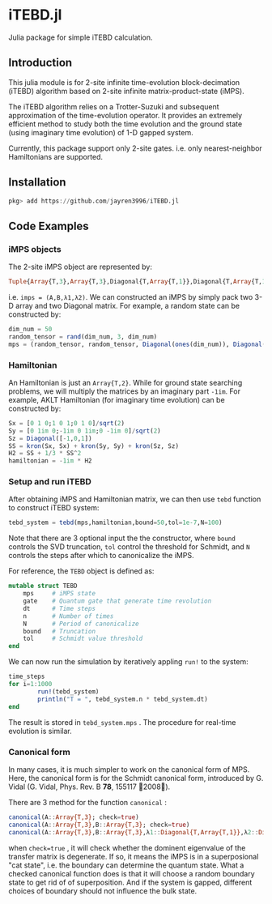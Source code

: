 # iTEBD.jl
Julia package for simple iTEBD calculation.

## Introduction

This julia module is for 2-site infinite time-evolution block-decimation (iTEBD) algorithm based on 2-site infinite matrix-product-state (iMPS).

The iTEBD algorithm relies on a Trotter-Suzuki and subsequent approximation of the time-evolution operator. It provides an extremely efficient method to study both the time evolution and the ground state (using imaginary time evolution) of 1-D gapped system.

Currently, this package support only 2-site gates. i.e. only nearest-neighbor Hamiltonians are supported.

## Installation
```julia
pkg> add https://github.com/jayren3996/iTEBD.jl
```

## Code Examples

### iMPS objects

The 2-site iMPS object are represented by:

```julia
Tuple{Array{T,3},Array{T,3},Diagonal{T,Array{T,1}},Diagonal{T,Array{T,1}}}
```

i.e. ```imps = (A,B,λ1,λ2)```. We can constructed an iMPS by simply pack two 3-D array and two Diagonal matrix. For example, a random state can be constructed by:

```julia
dim_num = 50
random_tensor = rand(dim_num, 3, dim_num)
mps = (random_tensor, random_tensor, Diagonal(ones(dim_num)), Diagonal(ones(dim_num)))
```

### Hamiltonian

An Hamiltonian is just an  ```Array{T,2}```. While for ground state searching problems, we will multiply the matrices by an imaginary part ```-1im```. For example, AKLT Hamiltonian (for imaginary time evolution) can be constructed by:

```julia
Sx = [0 1 0;1 0 1;0 1 0]/sqrt(2)
Sy = [0 1im 0;-1im 0 1im;0 -1im 0]/sqrt(2)
Sz = Diagonal([-1,0,1])
SS = kron(Sx, Sx) + kron(Sy, Sy) + kron(Sz, Sz)
H2 = SS + 1/3 * SS^2
hamiltonian = -1im * H2
```

### Setup and run iTEBD

After obtaining iMPS and Hamiltonian matrix, we can then use ```tebd``` function to construct iTEBD system:

```julia
tebd_system = tebd(mps,hamiltonian,bound=50,tol=1e-7,N=100)
```

Note that there are 3 optional input the the constructor, where ```bound``` controls the SVD truncation, ```tol``` control the threshold for Schmidt, and ```N``` controls the steps after which to canonicalize the iMPS.

For reference, the ```TEBD``` object is defined as:

```julia
mutable struct TEBD
    mps     # iMPS state
    gate    # Quantum gate that generate time revolution
    dt      # Time steps
    n       # Number of times
    N       # Period of canonicalize
    bound   # Truncation
    tol     # Schmidt value threshold
end
```

We can now run the simulation by iteratively appling ```run!``` to the system:

```julia
time_steps
for i=1:1000
		run!(tebd_system)
		println("T = ", tebd_system.n * tebd_system.dt)
end
```

The result is stored in ```tebd_system.mps``` . The procedure for real-time evolution is similar.

### Canonical form

In many cases, it is much simpler to work on the canonical form of MPS. Here, the canonical form is for the Schmidt canonical form, introduced by G. Vidal (G. Vidal, Phys. Rev. B **78**, 155117 􏱋2008􏱌).

There are 3 method for the function ```canonical``` :

```julia
canonical(A::Array{T,3}; check=true)
canonical(A::Array{T,3},B::Array{T,3}; check=true)
canonical(A::Array{T,3},B::Array{T,3},λ1::Diagonal{T,Array{T,1}},λ2::Diagonal{T,Array{T,1}}; check=true)
```

when ```check=true``` , it will check whether the dominent eigenvalue of the transfer matrix is degenerate. If so, it means the iMPS is in a superposional "cat state", i.e. the boundary can determine the quantum state. What  a checked canonical function does is that it will choose a random boundary state to get rid of of superposition. And if the system is gapped, different choices of boundary should not influence the bulk state. 